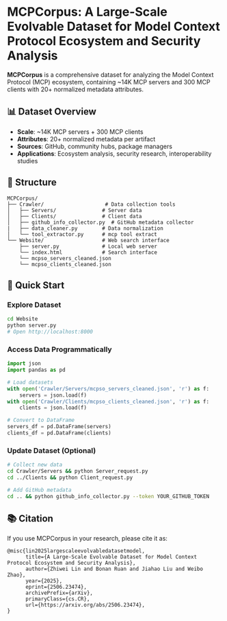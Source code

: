 # MCPCorpus: A Large-Scale Evolvable Dataset for Model Context Protocol Ecosystem and Security Analysis

**MCPCorpus** is a comprehensive dataset for analyzing the Model Context Protocol (MCP) ecosystem, containing ~14K MCP servers and 300 MCP clients with 20+ normalized metadata attributes.

## 📊 Dataset Overview

- **Scale**: ~14K MCP servers + 300 MCP clients
- **Attributes**: 20+ normalized metadata per artifact
- **Sources**: GitHub, community hubs, package managers
- **Applications**: Ecosystem analysis, security research, interoperability studies

## 📁 Structure

```
MCPCorpus/
├── Crawler/                    # Data collection tools
│   ├── Servers/               # Server data
│   ├── Clients/               # Client data
│   ├── github_info_collector.py  # GitHub metadata collector
|   ├── data_cleaner.py        # Data normalization 
│   └── tool_extractor.py      # mcp tool extract
└── Website/                   # Web search interface
    ├── server.py              # Local web server
    └── index.html             # Search interface
    └── mcpso_servers_cleaned.json
    └── mcpso_clients_cleaned.json
```

## 🚀 Quick Start

### Explore Dataset
```bash
cd Website
python server.py
# Open http://localhost:8000
```

### Access Data Programmatically
```python
import json
import pandas as pd

# Load datasets
with open('Crawler/Servers/mcpso_servers_cleaned.json', 'r') as f:
    servers = json.load(f)
with open('Crawler/Clients/mcpso_clients_cleaned.json', 'r') as f:
    clients = json.load(f)

# Convert to DataFrame
servers_df = pd.DataFrame(servers)
clients_df = pd.DataFrame(clients)
```

### Update Dataset (Optional)
```bash
# Collect new data
cd Crawler/Servers && python Server_request.py
cd ../Clients && python Client_request.py

# Add GitHub metadata
cd .. && python github_info_collector.py --token YOUR_GITHUB_TOKEN
```

## 📚 Citation

If you use MCPCorpus in your research, please cite it as:
```
@misc{lin2025largescaleevolvabledatasetmodel,
      title={A Large-Scale Evolvable Dataset for Model Context Protocol Ecosystem and Security Analysis}, 
      author={Zhiwei Lin and Bonan Ruan and Jiahao Liu and Weibo Zhao},
      year={2025},
      eprint={2506.23474},
      archivePrefix={arXiv},
      primaryClass={cs.CR},
      url={https://arxiv.org/abs/2506.23474}, 
}
```


